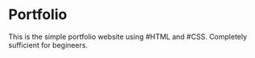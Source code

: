 # Portfolio
This is the simple portfolio website using #HTML and #CSS. Completely sufficient for begineers.
